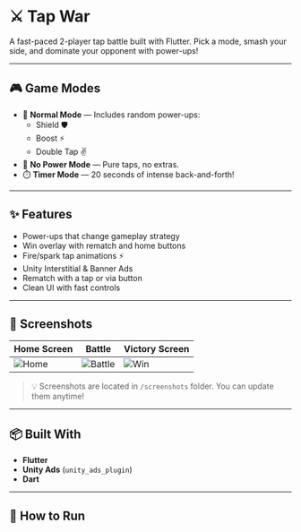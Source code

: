 # ⚔️ Tap War

A fast-paced 2-player tap battle built with Flutter. Pick a mode, smash your side, and dominate your opponent with power-ups!

---

## 🎮 Game Modes

- 🧨 **Normal Mode** — Includes random power-ups:
  - Shield 🛡️
  - Boost ⚡
  - Double Tap ✌️
- 🚫 **No Power Mode** — Pure taps, no extras.
- ⏱️ **Timer Mode** — 20 seconds of intense back-and-forth!

---

## ✨ Features

- Power-ups that change gameplay strategy
- Win overlay with rematch and home buttons
- Fire/spark tap animations ⚡
- Unity Interstitial & Banner Ads
- Rematch with a tap or via button
- Clean UI with fast controls

---

## 📸 Screenshots

| Home Screen | Battle | Victory Screen |
|-------------|--------|----------------|
| ![Home](screenshots/home.png) | ![Battle](screenshots/battle.png) | ![Win](screenshots/win.png) |

> 💡 Screenshots are located in `/screenshots` folder. You can update them anytime!

---

## 📦 Built With

- **Flutter**
- **Unity Ads** (`unity_ads_plugin`)
- **Dart**

---

## 🚀 How to Run
